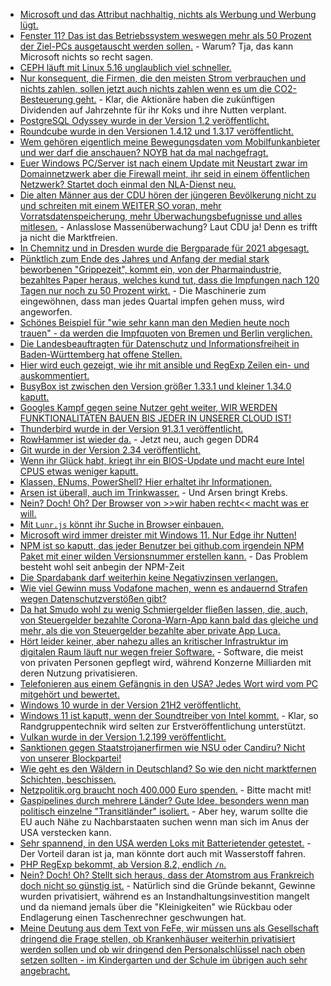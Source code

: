 * [Microsoft und das Attribut nachhaltig, nichts als Werbung und Werbung lügt.](https://www.borncity.com/blog/2021/11/14/microsoft-die-nachhaltigkeit-und-windows-11-als-umwweltkatastrophe/)
* [Fenster 11? Das ist das Betriebssystem weswegen mehr als 50 Prozent der Ziel-PCs ausgetauscht werden sollen.](https://www.borncity.com/blog/2021/11/14/microsoft-die-nachhaltigkeit-und-windows-11-als-umweltkatastrophe-teil-2/) - Warum? Tja, das kann Microsoft nichts so recht sagen.
* [CEPH läuft mit Linux 5.16 unglaublich viel schneller.](https://www.phoronix.com/scan.php?page=news_item&px=Linux-5.16-Ceph)
* [Nur konsequent, die Firmen, die den meisten Strom verbrauchen und nichts zahlen, sollen jetzt auch nichts zahlen wenn es um die CO2-Besteuerung geht.](https://www.sonnenseite.com/de/wirtschaft/verbraucherzentrale-warnt-vor-geplanter-erstattung-der-co2-bepreisung-fuer-unternehmen/) - Klar, die Aktionäre haben die zukünftigen Dividenden auf Jahrzehnte für ihr Koks und ihre Nutten verplant.
* [PostgreSQL Odyssey wurde in der Version 1.2 veröffentlicht.](https://www.postgresql.org/about/news/odyssey-12-released-2351/)
* [Roundcube wurde in den Versionen 1.4.12 und 1.3.17 veröffentlicht.](https://roundcube.net/news/2021/11/12/security-updates-1.4.12-and-1.3.17-released)
* [Wem gehören eigentlich meine Bewegungsdaten vom Mobilfunkanbieter und wer darf die anschauen? NOYB hat da mal nachgefragt.](https://noyb.eu/de/handydaten-nicht-personenbezogen-noyb-ruft-bundesverwaltungsgericht)
* [Euer Windows PC/Server ist nach einem Update mit Neustart zwar im Domainnetzwerk aber die Firewall meint, ihr seid in einem öffentlichen Netzwerk? Startet doch einmal den NLA-Dienst neu.](https://www.borncity.com/blog/2021/11/15/windows-10-windows-server-sonderupdates-korrigieren-dc-authentifizierungsfehler-14-11-2021/)
* [Die alten Männer aus der CDU hören der jüngeren Bevölkerung nicht zu und schreiten mit einem WEITER SO voran, mehr Vorratsdatenspeicherung, mehr Überwachungsbefugnisse und alles mitlesen.](https://netzpolitik.org/2021/positionspapier-cdu-will-anonyme-chats-verhindern-und-die-vorratsdatenspeicherung-zurueck/) - Anlasslose Massenüberwachung? Laut CDU ja! Denn es trifft ja nicht die Marktfreien.
* [In Chemnitz und in Dresden wurde die Bergparade für 2021 abgesagt.](https://knappenverein.de/absage-der-bergparaden-in-chemnitz-und-dresden/)
* [Pünktlich zum Ende des Jahres und Anfang der medial stark beworbenen "Grippezeit", kommt ein, von der Pharmaindustrie, bezahltes Paper heraus, welches kund tut, dass die Impfungen nach 120 Tagen nur noch zu 50 Prozent wirkt.](https://blog.fefe.de/?ts=9f6c5e89) - Die Maschinerie zum eingewöhnen, dass man jedes Quartal impfen gehen muss, wird angeworfen.
* [Schönes Beispiel für "wie sehr kann man den Medien heute noch trauen" - da werden die Impfquoten von Bremen und Berlin verglichen.](https://blog.fefe.de/?ts=9f6caa23)
* [Die Landesbeauftragten für Datenschutz und Informationsfreiheit in Baden-Württemberg hat offene Stellen.](https://www.kuketz-blog.de/lfdi-bw-offene-stelle-fuer-informatiker-nerds-hacker-datenschuetzer/)
* [Hier wird euch gezeigt, wie ihr mit ansible und RegExp Zeilen ein- und auskommentiert.](https://www.shellhacks.com/ansible-comment-out-uncomment-lines-in-a-file/)
* [BusyBox ist zwischen den Version größer 1.33.1 und kleiner 1.34.0 kaputt.](https://www.borncity.com/blog/2021/11/12/14-schwachstellen-in-busybox/)
* [Googles Kampf gegen seine Nutzer geht weiter, WIR WERDEN FUNKTIONALITÄTEN BAUEN BIS JEDER IN UNSERER CLOUD IST!](https://utcc.utoronto.ca/~cks/space/blog/web/ChromePrivateNetBlocks)
* [Thunderbird wurde in der Version 91.3.1 veröffentlicht.](https://www.borncity.com/blog/2021/11/16/thunderbird-91-3-1/)
* [RowHammer ist wieder da.](https://www.bleepingcomputer.com/news/security/new-rowhammer-technique-bypasses-existing-ddr4-memory-defenses/) - Jetzt neu, auch gegen DDR4
* [Git wurde in der Version 2.34 veröffentlicht.](https://www.phoronix.com/scan.php?page=news_item&px=Git-2.34-Released)
* [Wenn ihr Glück habt, kriegt ihr ein BIOS-Update und macht eure Intel CPUS etwas weniger kaputt.](https://www.bleepingcomputer.com/news/security/high-severity-bios-flaws-affect-numerous-intel-processors/)
* [Klassen, ENums, PowerShell? Hier erhaltet ihr Informationen.](https://arcanecode.com/2021/11/15/fun-with-powershell-enums/)
* [Arsen ist überall, auch im Trinkwasser.](https://netzfrauen.org/2021/11/15/water-4-2/) - Und Arsen bringt Krebs.
* [Nein? Doch! Oh? Der Browser von >>wir haben recht<< macht was er will.](https://www.kuketz-blog.de/google-chrome-datensendeverhalten-desktop-version-browser-check-teil21/)
* [Mit `Lunr.js` könnt ihr Suche in Browser einbauen.](https://opensource.com/article/21/11/client-side-javascript-search-lunrjs)
* [Microsoft wird immer dreister mit Windows 11. Nur Edge ihr Nutten!](https://blog.fefe.de/?ts=9f6bd7be)
* [NPM ist so kaputt, das jeder Benutzer bei github.com irgendein NPM Paket mit einer wilden Versionsnummer erstellen kann.](https://blog.fefe.de/?ts=9f6d176a) - Das Problem besteht wohl seit anbegin der NPM-Zeit
* [Die Spardabank darf weiterhin keine Negativzinsen verlangen.](https://blog.fefe.de/?ts=9f6d7727)
* [Wie viel Gewinn muss Vodafone machen, wenn es andauernd Strafen wegen Datenschutzverstößen gibt?](https://netzpolitik.org/2021/datenschutzverstoesse-in-europa-vodafone-kassiert-strafen-am-laufenden-band/)
* [Da hat Smudo wohl zu wenig Schmiergelder fließen lassen, die, auch, von Steuergelder bezahlte Corona-Warn-App kann bald das gleiche und mehr, als die von Steuergelder bezahlte aber private App Luca.](https://netzpolitik.org/2021/infektionsschutzgesetz-corona-warn-app-koennte-luca-bald-obsolet-machen/)
* [Hört leider keiner, aber nahezu alles an kritischer Infrastruktur im digitalen Raum läuft nur wegen freier Software.](https://netzpolitik.org/2021/offene-digitale-basistechnologien-millionenprogramm-zur-unterstuetzung-von-open-source-gefordert/) - Software, die meist von privaten Personen gepflegt wird, während Konzerne Milliarden mit deren Nutzung privatisieren.
* [Telefonieren aus einem Gefängnis in den USA? Jedes Wort wird vom PC mitgehört und bewertet.](https://netzpolitik.org/2021/gefaengniskommunikation-in-den-usa-wenn-die-software-mithoert/)
* [Windows 10 wurde in der Version 21H2 veröffentlicht.](https://www.windowspro.de/news/windows-10-21h2-ist-verfuegbar-aus-fuer-sac-neues-release-2022-support-bis-2025/04916.html)
* [Windows 11 ist kaputt, wenn der Soundtreiber von Intel kommt.](https://www.bleepingcomputer.com/news/microsoft/windows-11-issue-with-intel-audio-drivers-triggers-blue-screens/) - Klar, so Randgruppentechnik wird selten zur Erstveröffentlichung unterstützt.
* [Vulkan wurde in der Version 1.2.199 veröffentlicht.](https://www.phoronix.com/scan.php?page=news_item&px=Vulkan-1.2.199)
* [Sanktionen gegen Staatstrojanerfirmen wie NSU oder Candiru? Nicht von unserer Blockpartei!](https://netzpolitik.org/2021/nso-und-candiru-bundesregierung-will-keine-sanktionen-gegen-staatstrojaner-firmen/)
* [Wie geht es den Wäldern in Deutschland? So wie den nicht marktfernen Schichten, beschissen.](https://www.sonnenseite.com/de/umwelt/waelder-in-deutschland-in-ernstem-zustand/)
* [Netzpolitik.org braucht noch 400.000 Euro spenden.](https://netzpolitik.org/2021/1millionfordigitalrights-mach-mit-uns-den-unterschied/) - Bitte macht mit!
* [Gaspipelines durch mehrere Länder? Gute Idee, besonders wenn man politisch einzelne "Transitländer" isoliert.](https://blog.fefe.de/?ts=9f6bb931) - Aber hey, warum sollte die EU auch Nähe zu Nachbarstaaten suchen wenn man sich im Anus der USA verstecken kann.
* [Sehr spannend, in den USA werden Loks mit Batterietender getestet.](https://www.sonnenseite.com/de/mobilitaet/e-lok-mit-batteriepack-im-anhaenger-getestet/) - Der Vorteil daran ist ja, man könnte dort auch mit Wasserstoff fahren.
* [PHP RegExp bekommt, ab Version 8.2, endlich `/n`.](https://php.watch/versions/8.2/preg-n-no-capture-modifier)
* [Nein? Doch! Oh? Stellt sich heraus, dass der Atomstrom aus Frankreich doch nicht so günstig ist.](https://www.sonnenseite.com/de/energie/das-maerchen-vom-billigen-franzoesischen-atomstrom/) - Natürlich sind die Gründe bekannt, Gewinne wurden privatisiert, während es an Instandhaltungsinvestition mangelt und da niemand jemals über die "Kleinigkeiten" wie Rückbau oder Endlagerung einen Taschenrechner geschwungen hat.
* [Meine Deutung aus dem Text von FeFe, wir müssen uns als Gesellschaft dringend die Frage stellen, ob Krankenhäuser weiterhin privatisiert werden sollen und ob wir dringend den Personalschlüssel nach oben setzen sollten - im Kindergarten und der Schule im übrigen auch sehr angebracht.](https://blog.fefe.de/?ts=9f689ba9)
